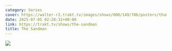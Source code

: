 ```yaml
---
category: Series
cover: https://walter-r2.trakt.tv/images/shows/000/149/786/posters/thumb/98fa6d4deb.jpg.webp
date: 2025-07-05 02:28:31+00:00
link: https://trakt.tv/shows/the-sandman
title: The Sandman
---
```


![](https://walter-r2.trakt.tv/images/shows/000/149/786/fanarts/thumb/2c966fe93c.jpg)
